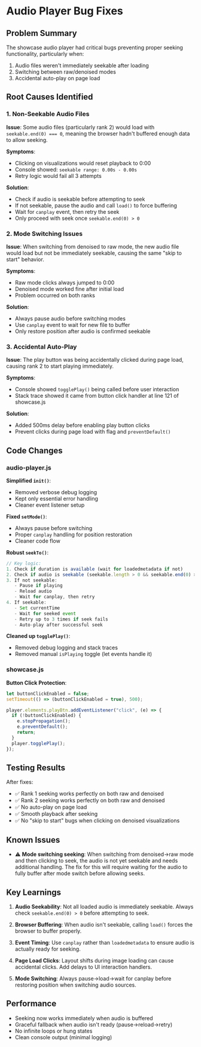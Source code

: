 # Audio Player Bug Fixes

## Problem Summary

The showcase audio player had critical bugs preventing proper seeking functionality, particularly when:

1. Audio files weren't immediately seekable after loading
2. Switching between raw/denoised modes
3. Accidental auto-play on page load

## Root Causes Identified

### 1. Non-Seekable Audio Files

**Issue**: Some audio files (particularly rank 2) would load with `seekable.end(0) === 0`, meaning the browser hadn't buffered enough data to allow seeking.

**Symptoms**:

- Clicking on visualizations would reset playback to 0:00
- Console showed: `seekable range: 0.00s - 0.00s`
- Retry logic would fail all 3 attempts

**Solution**:

- Check if audio is seekable before attempting to seek
- If not seekable, pause the audio and call `load()` to force buffering
- Wait for `canplay` event, then retry the seek
- Only proceed with seek once `seekable.end(0) > 0`

### 2. Mode Switching Issues

**Issue**: When switching from denoised to raw mode, the new audio file would load but not be immediately seekable, causing the same "skip to start" behavior.

**Symptoms**:

- Raw mode clicks always jumped to 0:00
- Denoised mode worked fine after initial load
- Problem occurred on both ranks

**Solution**:

- Always pause audio before switching modes
- Use `canplay` event to wait for new file to buffer
- Only restore position after audio is confirmed seekable

### 3. Accidental Auto-Play

**Issue**: The play button was being accidentally clicked during page load, causing rank 2 to start playing immediately.

**Symptoms**:

- Console showed `togglePlay()` being called before user interaction
- Stack trace showed it came from button click handler at line 121 of showcase.js

**Solution**:

- Added 500ms delay before enabling play button clicks
- Prevent clicks during page load with flag and `preventDefault()`

## Code Changes

### audio-player.js

**Simplified `init()`**:

- Removed verbose debug logging
- Kept only essential error handling
- Cleaner event listener setup

**Fixed `setMode()`**:

- Always pause before switching
- Proper `canplay` handling for position restoration
- Cleaner code flow

**Robust `seekTo()`**:

```javascript
// Key logic:
1. Check if duration is available (wait for loadedmetadata if not)
2. Check if audio is seekable (seekable.length > 0 && seekable.end(0) > 0)
3. If not seekable:
   - Pause if playing
   - Reload audio
   - Wait for canplay, then retry
4. If seekable:
   - Set currentTime
   - Wait for seeked event
   - Retry up to 3 times if seek fails
   - Auto-play after successful seek
```

**Cleaned up `togglePlay()`**:

- Removed debug logging and stack traces
- Removed manual `isPlaying` toggle (let events handle it)

### showcase.js

**Button Click Protection**:

```javascript
let buttonClickEnabled = false;
setTimeout(() => (buttonClickEnabled = true), 500);

player.elements.playBtn.addEventListener("click", (e) => {
  if (!buttonClickEnabled) {
    e.stopPropagation();
    e.preventDefault();
    return;
  }
  player.togglePlay();
});
```

## Testing Results

After fixes:

- ✅ Rank 1 seeking works perfectly on both raw and denoised
- ✅ Rank 2 seeking works perfectly on both raw and denoised
- ✅ No auto-play on page load
- ✅ Smooth playback after seeking
- ✅ No "skip to start" bugs when clicking on denoised visualizations

## Known Issues

- ⚠️ **Mode switching seeking**: When switching from denoised→raw mode and then clicking to seek, the audio is not yet seekable and needs additional handling. The fix for this will require waiting for the audio to fully buffer after mode switch before allowing seeks.

## Key Learnings

1. **Audio Seekability**: Not all loaded audio is immediately seekable. Always check `seekable.end(0) > 0` before attempting to seek.

2. **Browser Buffering**: When audio isn't seekable, calling `load()` forces the browser to buffer properly.

3. **Event Timing**: Use `canplay` rather than `loadedmetadata` to ensure audio is actually ready for seeking.

4. **Page Load Clicks**: Layout shifts during image loading can cause accidental clicks. Add delays to UI interaction handlers.

5. **Mode Switching**: Always pause→load→wait for canplay before restoring position when switching audio sources.

## Performance

- Seeking now works immediately when audio is buffered
- Graceful fallback when audio isn't ready (pause→reload→retry)
- No infinite loops or hung states
- Clean console output (minimal logging)

